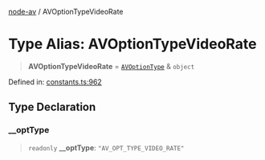 [node-av](../globals.md) / AVOptionTypeVideoRate

# Type Alias: AVOptionTypeVideoRate

> **AVOptionTypeVideoRate** = [`AVOptionType`](AVOptionType.md) & `object`

Defined in: [constants.ts:962](https://github.com/seydx/av/blob/f8631fc881b394300b1479f511d55cf1c370a87f/src/constants/constants.ts#L962)

## Type Declaration

### \_\_optType

> `readonly` **\_\_optType**: `"AV_OPT_TYPE_VIDEO_RATE"`
